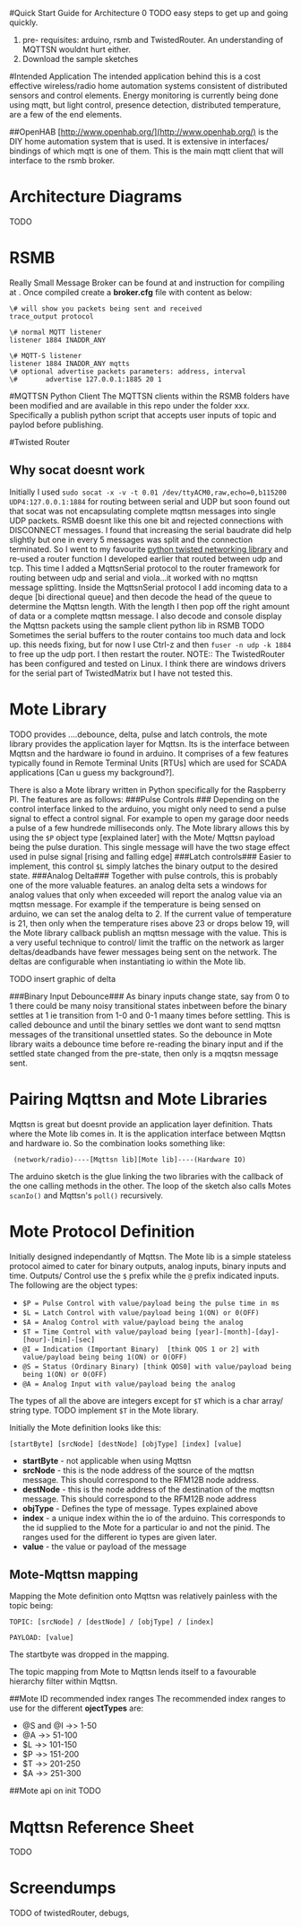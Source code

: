 #Quick Start Guide for Architecture 0
TODO easy steps to get up and going quickly.

1. pre- requisites: arduino, rsmb and TwistedRouter. An understanding of MQTTSN wouldnt hurt either.
2. Download the sample sketches

#Intended Application
The intended application behind this is a cost effective wireless/radio home automation systems consistent of distributed sensors and control elements. Energy monitoring is currently being done using mqtt, but light control, presence detection, distributed temperature, are a few of the end elements.

##OpenHAB
[http://www.openhab.org/](http://www.openhab.org/) is the DIY home automation system that is used. It is extensive in interfaces/ bindings of which mqtt is one of them. This is the main mqtt client that will interface to the rsmb broker.

# Architecture Diagrams
TODO

# RSMB
Really Small Message Broker can be found at <insertlink> and instruction for compiling at <insertlink>. Once compiled create a **broker.cfg** file with content as below:

```
\# will show you packets being sent and received
trace_output protocol                                   

\# normal MQTT listener
listener 1884 INADDR_ANY 

\# MQTT-S listener 
listener 1884 INADDR_ANY mqtts     
\# optional advertise packets parameters: address, interval
\#       advertise 127.0.0.1:1885 20 1
```

#MQTTSN Python Client
The MQTTSN clients within the RSMB folders have been modified and are available in this repo under the folder xxx. Specifically a publish python script that accepts user inputs of topic and paylod before publishing.


#Twisted Router
## Why socat doesnt work
Initially I used `sudo socat -x -v -t 0.01 /dev/ttyACM0,raw,echo=0,b115200 UDP4:127.0.0.1:1884` for routing between serial and UDP but soon found out that socat was not encapsulating complete mqttsn messages into single UDP packets. RSMB doesnt like this one bit and rejected connections with DISCONNECT messages. I found that increasing the serial baudrate did help slightly but one in every 5 messages was split and the connection terminated.
So I went to my favourite [python twisted networking library](https://twistedmatrix.com/trac/) and re-used a router function I developed earlier that routed between udp and tcp. This time I added a MqttsnSerial protocol to the router framework for routing between udp and serial and viola...it worked with no mqttsn message splitting. Inside the MqttsnSerial protocol I add incoming data to a deque [bi directional queue] and then decode the head of the queue to determine the Mqttsn length. With the length I then pop off the right amount of data or a complete mqttsn message. I also decode and console display the Mqttsn packets using the sample client python lib in RSMB 
TODO Sometimes the serial buffers to the router contains too much data and lock up. this needs fixing, but for now I use Ctrl-z and then `fuser -n udp -k 1884` to free up the udp port. I then restart the router.
NOTE:: The TwistedRouter has been configured and tested on Linux. I think there are windows drivers for the serial part of TwistedMatrix but I have not tested this.

# Mote Library
TODO provides ....debounce, delta, pulse and latch controls, 
the mote library provides the application layer for Mqttsn. Its is the interface between Mqttsn and the hardware io found in arduino. It comprises of a few features typically found in Remote Terminal Units [RTUs] which are used for SCADA applications [Can u guess my background?]. 

There is also a Mote library written in Python specifically for the Raspberry PI.
The features are as follows:
###Pulse Controls ###
Depending on the control interface linked to the arduino, you might only need to send a pulse signal to effect a control signal. For example to open my garage door needs a pulse of a few hundrede milliseconds only. The Mote library allows this by using the `$P` object type [explained later] with the Mote/ Mqttsn payload being the pulse duration. This single message will have the two stage effect used in pulse signal [rising and falling edge] 
###Latch controls###
Easier to implement, this control `$L` simply latches the binary output to the desired state. 
###Analog Delta###
Together with pulse controls, this is probably one of the more valuable features. an analog delta sets a windows for analog values that only when exceeded will report the analog value via an mqttsn message. For example if the temperature is being sensed on arduino, we can set the analog delta to 2. If the current value of temperature is 21, then only when the temperature rises above 23 or drops below 19, will the Mote library callback publish an mqttsn message with the value. This is a very useful technique to control/ limit the traffic on the network as larger deltas/deadbands have fewer messages being sent on the network. The deltas are configurable when instantiating io within the Mote lib.

TODO insert graphic of delta

###Binary Input Debounce###
As binary inputs change state, say from 0 to 1 there could be many noisy transitional states inbetween before the binary settles at 1 ie transition from 1-0 and 0-1 maany times before settling. This is called debounce and until the binary settles we dont want to send mqttsn messages of the transitional unsettled states. So the debounce in Mote library waits a debounce time before re-reading the binary input and if the settled state changed from the pre-state, then only is a mqqtsn message sent.  
# Pairing Mqttsn and Mote Libraries
Mqttsn is great but doesnt provide an application layer definition. Thats where the Mote lib comes in. It is the application interface between Mqttsn and hardware io.  So the combination looks something like:

` (network/radio)----[Mqttsn lib][Mote lib]----(Hardware IO)`

The arduino sketch is the glue linking the two libraries with the callback of the one calling methods in the other. The loop of the sketch also calls Motes `scanIo()` and Mqttsn's `poll()` recursively.

# Mote Protocol Definition
Initially designed independantly of Mqttsn. The Mote lib is a simple stateless protocol aimed to cater for binary outputs, analog inputs, binary inputs and time. Outputs/ Control use the `$` prefix while the `@` prefix indicated inputs. 
The following are the object types:

* `$P = Pulse Control with value/payload being the pulse time in ms`
* `$L = Latch Control with value/payload being 1(ON) or 0(OFF)`
* `$A = Analog Control with value/payload being the analog`
* `$T = Time Control with value/payload being [year]-[month]-[day]-[hour]-[min]-[sec]`
* `@I = Indication (Important Binary)  [think QOS 1 or 2] with value/payload being being 1(ON) or 0(OFF)`
* `@S = Status (Ordinary Binary) [think QOS0] with value/payload being being 1(ON) or 0(OFF)`
* `@A = Analog Input with value/payload being the analog`

The types of all the above are integers except for `$T` which is a char array/ string type. TODO implement `$T` in the Mote library. 

Initially the Mote definition looks like this:

`[startByte] [srcNode] [destNode] [objType] [index] [value]`

* **startByte** - not applicable when using Mqttsn
* **srcNode** - this is the node address of the source of the mqttsn message. This should correspond to the RFM12B node address.
* **destNode** - this is the node address of the destination of the mqttsn message. This should correspond to the RFM12B node address
* **objType** - Defines the type of message. Types explained above
*  **index** - a unique index within the io of the arduino. This corresponds to the id supplied to the Mote for a particular io and not the pinid. The ranges used for the different io types are given later.
*  **value** - the value or payload of the message
## Mote-Mqttsn mapping
Mapping the Mote definition onto Mqttsn was relatively painless with the topic being:

`TOPIC: [srcNode] / [destNode] / [objType] / [index]`

`PAYLOAD: [value]`

The startbyte was dropped in the mapping.

The topic mapping from Mote to Mqttsn lends itself to a favourable hierarchy filter within Mqttsn.

##Mote ID recommended index ranges
The recommended index ranges to use for the different **ojectTypes** are:

* @S and @I 	->> 1-50
* @A			->> 51-100
* $L			->> 101-150
* $P			->> 151-200
* $T			->> 201-250
* $A			->> 251-300 

##Mote api on init
TODO



# Mqttsn Reference Sheet
TODO

# Screendumps
TODO of twistedRouter, debugs, 

